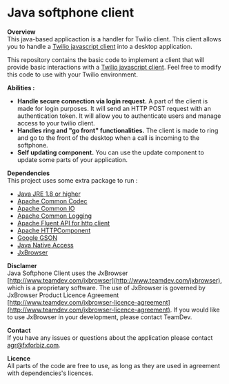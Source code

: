 # Java softphone client

**Overview**  
This java-based applicaction is a handler for Twilio client. This client allows you to handle a [Twilio javascript client](https://www.twilio.com/docs/quickstart/php/client) into a desktop application.

This repository contains the basic code to implement a client that will provide basic interactions with a [Twilio javascript client](https://www.twilio.com/docs/quickstart/php/client). Feel free to modify this code to use with your Twilio environment.

**Abilities :**  
* **Handle secure connection via login request.** A part of the client is made for login purposes. It will send an HTTP POST request with an authentication token. It will allow you to authenticate users and manage access to your twilio client.
* **Handles ring and "go front" functionalities.** The client is made to ring and go to the front of the desktop when a call is incoming to the softphone.
* **Self updating component.** You can use the update component to update some parts of your application. 

**Dependencies**  
This project uses some extra package to run :
* [Java JRE 1.8 or higher](http://www.oracle.com/technetwork/java/javase/downloads/jre8-downloads-2133155.html)
* [Apache Common Codec](https://commons.apache.org/proper/commons-codec/)
* [Apache Common IO](https://commons.apache.org/proper/commons-io/)
* [Apache Common Logging](https://commons.apache.org/proper/commons-logging/)
* [Apache Fluent API for http client](https://hc.apache.org/httpcomponents-client-ga/fluent-hc/dependency-info.html)
* [Apache HTTPComponent](http://hc.apache.org/)
* [Google GSON](https://github.com/google/gson)
* [Java Native Access](https://github.com/java-native-access/jna)
* [JxBrowser](https://www.teamdev.com/jxbrowser)

**Disclamer**  
Java Softphone Client uses the JxBrowser [http://www.teamdev.com/jxbrowser](http://www.teamdev.com/jxbrowser), which is a proprietary software. The use of JxBrowser is governed by JxBrowser Product Licence Agreement [http://www.teamdev.com/jxbrowser-licence-agreement](http://www.teamdev.com/jxbrowser-licence-agreement). If you would like to use JxBrowser in your development, please contact TeamDev.

**Contact**  
If you have any issues or questions about the application please contact [agr@fxforbiz.com](mailto://agr@fxforbiz.com).

**Licence**  
All parts of the code are free to use, as long as they are used in agreement with dependencies's licences.

